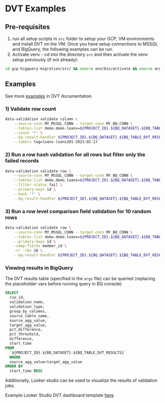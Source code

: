 # DVT Examples 

## Pre-requisites 

1. run all setup scripts in `src` folder to setup your GCP, VM environments and install DVT on the VM. Once you have setup connections to MSSQL and BigQuery, the following examples can be run.
2. Activate venv - cd into the directory `src` and then activate the venv setup previously (if not already):

```sh
cd gcp-bigquery-migration/src/ && source env/bin/activate && source args 
```

## Examples

See more [examples](https://github.com/GoogleCloudPlatform/professional-services-data-validator/blob/develop/docs/examples.md) in DVT documentation.


### 1) Validate row count

```sh
data-validation validate column \
    --source-conn MY_MSSQL_CONN --target-conn MY_BQ_CONN \
    --tables-list demo.demo.loans=${PROJECT_ID}.${BQ_DATASET}.${BQ_TABLE_DATA} \
    --count '*' \
    --bq-result-handler ${PROJECT_ID}.${BQ_DATASET}.${BQ_TABLE_DVT_RESULTS} \
    --labels tag=loans-loans201-2023-02-17
```

### 2) Run a row hash validation for all rows but filter only the failed records

```sh
data-validation validate row \
    --source-conn MY_MSSQL_CONN --target-conn MY_BQ_CONN \
    --tables-list demo.demo.loans=${PROJECT_ID}.${BQ_DATASET}.${BQ_TABLE_DATA} \
    --filter-status fail \
    --primary-keys id \
    --hash '*' \
    --bq-result-handler ${PROJECT_ID}.${BQ_DATASET}.${BQ_TABLE_DVT_RESULTS}
```

### 3) Run a row level comparison field validation for 10 random rows

```sh
data-validation validate row \
    --source-conn MY_MSSQL_CONN --target-conn MY_BQ_CONN \
    --tables-list demo.demo.loans=${PROJECT_ID}.${BQ_DATASET}.${BQ_TABLE_DATA} \
    --primary-keys id \
    -comp-fields member_id \
    -rr -rbs 10 \
    --bq-result-handler ${PROJECT_ID}.${BQ_DATASET}.${BQ_TABLE_DVT_RESULTS}
```



### Viewing results in BigQuery 

The DVT results table (specified in the `args` file) can be queried (replacing the placeholder vars before running query in BQ console)

```sql
SELECT
  run_id,
  validation_name,
  validation_type,
  group_by_columns,
  source_table_name,
  source_agg_value,
  target_agg_value,
  pct_difference,
  pct_threshold,
  difference,
  start_time
FROM
  `${PROJECT_ID}.${BQ_DATASET}.${BQ_TABLE_DVT_RESULTS}`
  WHERE 
  source_agg_value=target_agg_value
ORDER BY
  start_time DESC
```

Additionally, Looker studio can be used to visualize the results of validation jobs.

Example Looker Studio DVT dashboard template [here](https://lookerstudio.google.com/u/0/reporting/b5c0bab0-075d-4a87-ab7e-93bf1bbfe0bf)